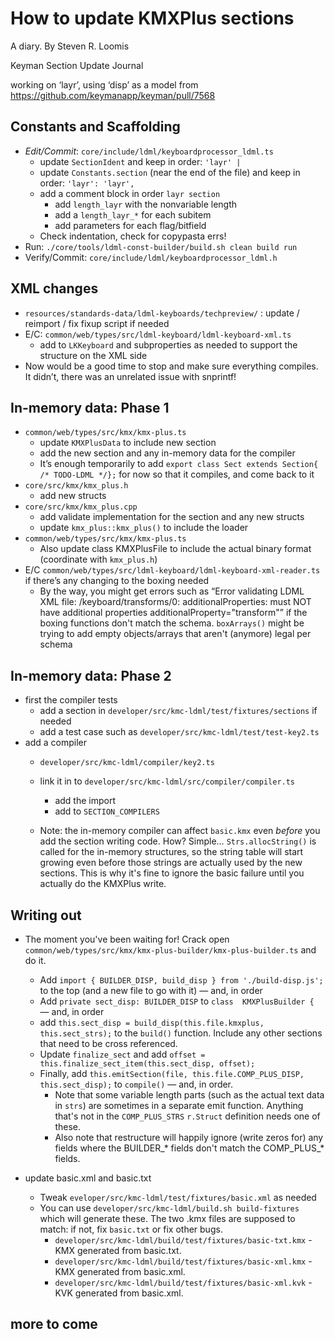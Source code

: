 # How to update KMXPlus sections

A diary.
By Steven R. Loomis

Keyman Section Update Journal

working on ‘layr’, using ‘disp’ as a model from https://github.com/keymanapp/keyman/pull/7568

## Constants and Scaffolding

- *Edit/Commit*: `core/include/ldml/keyboardprocessor_ldml.ts`
    - update `SectionIdent` and keep in order: `'layr' |`
    - update `Constants.section` (near the end of the file) and keep in order: `'layr': 'layr',`
    - add a comment block in order `layr section`
        - add `length_layr` with the nonvariable length
        - add a `length_layr_*` for each subitem
        - add parameters for each flag/bitfield
    - Check indentation, check for copypasta errs!
- Run: `./core/tools/ldml-const-builder/build.sh clean build run`
- Verify/Commit: `core/include/ldml/keyboardprocessor_ldml.h`

## XML changes

- `resources/standards-data/ldml-keyboards/techpreview/`  : update / reimport / fix fixup script if needed
- E/C: `common/web/types/src/ldml-keyboard/ldml-keyboard-xml.ts`
    - add to `LKKeyboard` and subproperties as needed to support the structure on the XML side
- Now would be a good time to stop and make sure everything compiles. It didn’t, there was an unrelated issue with snprintf!

## In-memory data: Phase 1

- `common/web/types/src/kmx/kmx-plus.ts`
    - update `KMXPlusData` to include new section
    - add the new section and any in-memory data for the compiler
    - It’s enough temporarily to add `export class Sect extends Section{ /* TODO-LDML */};` for now so that it compiles, and come back to it
- `core/src/kmx/kmx_plus.h`
    - add new structs
- `core/src/kmx/kmx_plus.cpp`
    - add validate implementation for the section and any new structs
    - update `kmx_plus::kmx_plus()` to include the loader
- `common/web/types/src/kmx/kmx-plus.ts`
    - Also update class KMXPlusFile to include the actual binary format (coordinate with `kmx_plus.h`)
- E/C `common/web/types/src/ldml-keyboard/ldml-keyboard-xml-reader.ts` if there’s any changing to the boxing needed
    - By the way, you might get errors such as “Error validating LDML XML file: /keyboard/transforms/0: additionalProperties: must NOT have additional properties additionalProperty="transform"” if the boxing functions don't match the schema. `boxArrays()` might be trying to add empty objects/arrays that aren't (anymore) legal per schema

## In-memory data: Phase 2

- first the compiler tests
    - add a section in `developer/src/kmc-ldml/test/fixtures/sections` if needed
    - add a test case such as `developer/src/kmc-ldml/test/test-key2.ts`
- add a compiler
    - `developer/src/kmc-ldml/compiler/key2.ts`
    - link it in to `developer/src/kmc-ldml/src/compiler/compiler.ts`
        - add the import
        - add to `SECTION_COMPILERS`

    - Note: the in-memory compiler can affect `basic.kmx` even _before_ you add the section writing code. How? Simple… `Strs.allocString()` is called for the in-memory structures, so the string table will start growing even before those strings are actually used by the new sections.  This is why it's fine to ignore the basic failure until you actually do the KMXPlus write.

## Writing out

- The moment you've been waiting for! Crack open `common/web/types/src/kmx/kmx-plus-builder/kmx-plus-builder.ts` and do it.
    - Add `import { BUILDER_DISP, build_disp } from './build-disp.js';` to the top (and a new file to go with it) — and, in order
    - Add `private sect_disp: BUILDER_DISP` to `class  KMXPlusBuilder {` — and, in order
    - add `this.sect_disp = build_disp(this.file.kmxplus, this.sect_strs);` to the `build()` function.  Include any other sections that need to be cross referenced.
    - Update `finalize_sect` and add `offset = this.finalize_sect_item(this.sect_disp, offset);`
    - Finally, add `this.emitSection(file, this.file.COMP_PLUS_DISP, this.sect_disp);` to `compile()` — and, in order.
        - Note that some variable length parts (such as the actual text data in `strs`) are sometimes in a separate emit function. Anything that's not in the `COMP_PLUS_STRS` `r.Struct` definition needs one of these.
        - Also note that restructure will happily ignore (write zeros for) any fields where the BUILDER_* fields don't match the COMP_PLUS_* fields.

- update basic.xml and basic.txt
    - Tweak `eveloper/src/kmc-ldml/test/fixtures/basic.xml` as needed
    - You can use `developer/src/kmc-ldml/build.sh build-fixtures` which will generate these. The two .kmx files are supposed to match: if not, fix `basic.txt` or fix other bugs.
        - `developer/src/kmc-ldml/build/test/fixtures/basic-txt.kmx` - KMX generated from basic.txt.
        - `developer/src/kmc-ldml/build/test/fixtures/basic-xml.kmx` - KMX generated from basic.xml.
        - `developer/src/kmc-ldml/build/test/fixtures/basic-xml.kvk` - KVK generated from basic.xml.

## more to come
